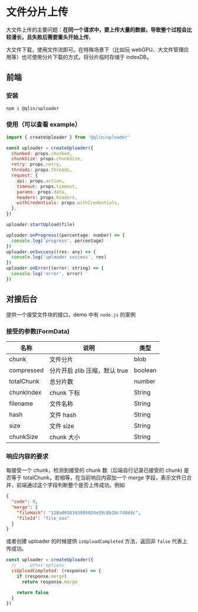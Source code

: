 # 文件分片上传

大文件上传的主要问题：**在同一个请求中，要上传大量的数据，导致整个过程会比较漫长，且失败后需要重头开始上传**。

大文件下载，使用文件流即可。在特殊场景下（比如玩 webGPU、大文件管理应用等）也可使用分片下载的方式，将分片临时存储于 indexDB。

## 前端

### 安装

```bash
npm i @qlin/uploader
```

### 使用（可以查看 example）

```js
import { createUploader } from '@qlin/uploader'

const uploader = createUploader({
  chunked: props.chunked,
  chunkSize: props.chunkSize,
  retry: props.retry,
  threads: props.threads,
  request: {
    api: props.action,
    timeout: props.timeout,
    params: props.data,
    headers: props.headers,
    withCredentials: props.withCredentials,
  },
})

uploader.startUpload(file)

uploader.onProgress((percentage: number) => {
  console.log('progress', percentage)
})
uploader.onSuccess((res: any) => {
  console.log('uploader success', res)
})
uploader.onError((error: string) => {
  console.log('error', error)
})
```

## 对接后台

提供一个接受文件块的接口，demo 中有 `node.js` 的案例

### 接受的参数(FormData)

| 名称       | 说明                          | 类型   |
| ---------- | ----------------------------- | ------ |
| chunk      | 文件分片                      | blob   |
| compressed | 分片开启 zlib 压缩，默认 true | boolean   |
| totalChunk | 总分片数                      | number |
| chunkIndex | chunk 下标                    | String |
| filename   | 文件名称                      | String |
| hash       | 文件 hash                     | String |
| size       | 文件 size                     | String |
| chunkSize  | chunk 大小                    | String |

### 响应内容的要求

每接受一个 chunk，检测到接受的 chunk 数（后端自行记录已接受的 chunk) 是否等于 totalChunk，若相等，在当前响应内容加一个 merge 字段，表示文件已合并，前端通过这个字段判断整个是否上传成功。例如

```json
{
  "code": 0,
  "merge": {
    "fileHash": "128ad650343805024e59c8b28c748d4c",
    "fileId": "file_xxx"
  }
}
```

或者创建 uploader 的时候提供 `isUploadCompleted` 方法，返回非 `false` 代表上传成功。

```js
const uploader = createUploader({
  // ... other options
  isUploadCompleted: (response) => {
    if (response.merge)
      return response.merge

    return false
  }
})
```


